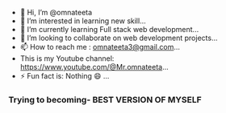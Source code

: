 - 👋 Hi, I’m @omnateeta
- 👀 I’m interested in learning new skill...
- 🌱 I’m currently learning Full stack web development...
- 💞️ I’m looking to collaborate on web development projects...
- 📫 How to reach me : omnateeta3@gmail.com...
-  This is my Youtube channel: https://www.youtube.com/@Mr.omnateeta...
- ⚡ Fun fact is: Nothing 😄 ...
 <h3>Trying to becoming- BEST VERSION OF MYSELF</h3>

<!---
omnateeta/omnateeta is a ✨ special ✨ repository because its `README.md` (this file) appears on your GitHub profile.
You can click the Preview link to take a look at your changes.
--->
